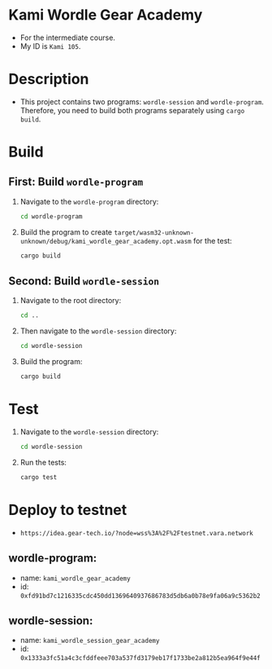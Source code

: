 # Kami Wordle Gear Academy
* For the intermediate course.
* My ID is `Kami 105`.

# Description
* This project contains two programs: `wordle-session` and `wordle-program`. Therefore, you need to build both programs separately using `cargo build`.

# Build
## First: Build `wordle-program`
1. Navigate to the `wordle-program` directory:
   ```sh
   cd wordle-program
   ```
2. Build the program to create `target/wasm32-unknown-unknown/debug/kami_wordle_gear_academy.opt.wasm` for the test:
   ```sh
   cargo build
   ```

## Second: Build `wordle-session`
1. Navigate to the root directory:
   ```sh
   cd ..
   ```
2. Then navigate to the `wordle-session` directory:
   ```sh
   cd wordle-session
   ```
3. Build the program:
   ```sh
   cargo build
   ```

# Test
1. Navigate to the `wordle-session` directory:
   ```sh
   cd wordle-session
   ```
2. Run the tests:
   ```sh
   cargo test
   ```

# Deploy to testnet
* `https://idea.gear-tech.io/?node=wss%3A%2F%2Ftestnet.vara.network`
## wordle-program: 
* name: `kami_wordle_gear_academy`
* id: `0xfd91bd7c1216335cdc450dd1369640937686783d5db6a0b78e9fa06a9c5362b2`
  
## wordle-session:
* name: `kami_wordle_session_gear_academy`
* id: `0x1333a3fc51a4c3cfddfeee703a537fd3179eb17f1733be2a812b5ea964f9e44f`